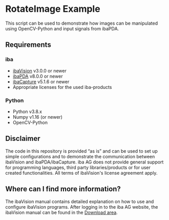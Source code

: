 # RotateImage Example

This script can be used to demonstrate how images can be manipulated
using OpenCV-Python and input signals from ibaPDA.

## Requirements

### iba
- [ibaVision](https://www.iba-ag.com/en/ibavision) v3.0.0 or newer
- [ibaPDA](https://www.iba-ag.com/en/ibapda) v8.0.0 or newer
- [ibaCapture](https://www.iba-ag.com/en/ibacapture) v5.1.6 or newer
- Appropriate licenses for the used iba-products

### Python
- Python v3.8.x
- Numpy v1.16 (or newer)
- OpenCV-Python

## Disclaimer

The code in this repository is provided “as is” and can be used to set up 
simple configurations and to demonstrate the communication between 
ibaVision and ibaPDA/ibaCapture. iba AG does not provide general support 
for programming languages, third party libraries/products or for user 
created functionalities. All terms of ibaVision's license agreement apply.

## Where can I find more information?

The ibaVision manual contains detailed explanation on how to use and 
configure ibaVision programs. 
After logging in to the iba AG website, the ibaVision manual can be 
found in the [Download area](https://www.iba-ag.com/en/downloads).
